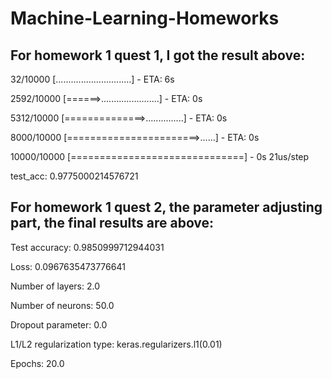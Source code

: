 # Machine-Learning-Homeworks

For homework 1 quest 1, I got the result above:
-------  

   32/10000 [..............................] - ETA: 6s
   
 2592/10000 [======>.......................] - ETA: 0s
 
 5312/10000 [==============>...............] - ETA: 0s
 
 8000/10000 [=======================>......] - ETA: 0s
 
10000/10000 [==============================] - 0s 21us/step

test_acc: 0.9775000214576721

For homework 1 quest 2, the parameter adjusting part, the final results are above:
-------  

Test accuracy: 0.9850999712944031 

Loss: 0.0967635473776641 

Number of layers: 2.0 

Number of neurons: 50.0 

Dropout parameter: 0.0 

L1/L2 regularization type: keras.regularizers.l1(0.01)

Epochs: 20.0
